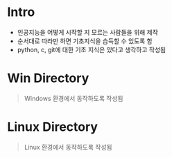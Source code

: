 # Intro
- 인공지능을 어떻게 시작할 지 모르는 사람들을 위해 제작</br>
- 순서대로 따라만 하면 기초지식을 습득할 수 있도록 함</br>
- python, c, git에 대한 기초 지식은 있다고 생각하고 작성됨</br>

# Win Directory
> Windows 환경에서 동작하도록 작성됨

# Linux Directory
> Linux 환경에서 동작하도록 작성됨